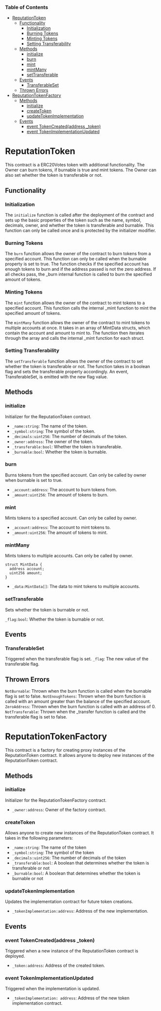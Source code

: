 ### Table of Contents
- [ReputationToken](#reputationtoken)
  - [Functionality](#functionality)
    - [Initialization](#initialization)
    - [Burning Tokens](#burning-tokens)
    - [Minting Tokens](#minting-tokens)
    - [Setting Transferability](#setting-transferability)
  - [Methods](#methods)
    - [initialize](#initialize)
    - [burn](#burn)
    - [mint](#mint)
    - [mintMany](#mintmany)
    - [setTransferable](#settransferable)
  - [Events](#events)
    - [TransferableSet](#transferableset)
  - [Thrown Errors](#thrown-errors)
- [ReputationTokenFactory](#reputationtokenfactory)
  - [Methods](#methods-1)
    - [initialize](#initialize-1)
    - [createToken](#createtoken)
    - [updateTokenImplementation](#updatetokenimplementation)
  - [Events](#events-1)
    - [event TokenCreated(address \_token)](#event-tokencreatedaddress-_token)
    - [event TokenImplementationUpdated](#event-tokenimplementationupdated)

# ReputationToken
This contract is a ERC20Votes token with additional functionality. The Owner can burn tokens, if burnable is true and mint tokens. The Owner can also set whether the token is transferable or not.


## Functionality
### Initialization
The `initialize` function is called after the deployment of the contract and sets up the basic properties of the token such as the name, symbol, decimals, owner, and whether the token is transferable and burnable. This function can only be called once and is protected by the initializer modifier.

### Burning Tokens
The `burn` function allows the owner of the contract to burn tokens from a specified account. This function can only be called when the burnable property is set to true. The function checks if the specified account has enough tokens to burn and if the address passed is not the zero address. If all checks pass, the _burn internal function is called to burn the specified amount of tokens.

### Minting Tokens
The `mint` function allows the owner of the contract to mint tokens to a specified account. This function calls the internal _mint function to mint the specified amount of tokens.

The `mintMany` function allows the owner of the contract to mint tokens to multiple accounts at once. It takes in an array of MintData structs, which contain the account and amount to mint to. The function then iterates through the array and calls the internal _mint function for each struct.

### Setting Transferability
The `setTransferable` function allows the owner of the contract to set whether the token is transferable or not. The function takes in a boolean flag and sets the transferable property accordingly. An event, TransferableSet, is emitted with the new flag value.


## Methods
### initialize
Initializer for the ReputationToken contract.

- `_name:string`: The name of the token.
- `_symbol:string`: The symbol of the token.
- `_decimals:uint256`: The number of decimals of the token.
- `_owner:address`: The owner of the token.
- `_transferable:bool`: Whether the token is transferable.
- `_burnable:bool`: Whether the token is burnable.

### burn
Burns tokens from the specified account. Can only be called by owner when burnable is set to true.

- `_account:address`: The account to burn tokens from.
- `_amount:uint256`: The amount of tokens to burn.

### mint
Mints tokens to a specified account. Can only be called by owner.

- `_account:address`: The account to mint tokens to.
- `_amount:uint256`: The amount of tokens to mint.

### mintMany
Mints tokens to multiple accounts. Can only be called by owner.
  ```
  struct MintData {
    address account;
    uint256 amount;
  }
  ```

- `_data:MintData[]`: The data to mint tokens to multiple accounts.

### setTransferable
Sets whether the token is burnable or not.

`_flag:bool`: Whether the token is burnable or not.

## Events
### TransferableSet
Triggered when the transferable flag is set.
`_flag`: The new value of the transferable flag.


## Thrown Errors
`NotBurnable`: Thrown when the burn function is called when the burnable flag is set to false.
`NotEnoughTokens`: Thrown when the burn function is called with an amount greater than the balance of the specified account.
`ZeroAddress`: Thrown when the burn function is called with an address of 0.
`NotTransferable`: Thrown when the _transfer function is called and the transferable flag is set to false.


# ReputationTokenFactory
This contract is a factory for creating proxy instances of the ReputationToken contract. It allows anyone to deploy new instances of the ReputationToken contract.

## Methods

### initialize
Initializer for the ReputationTokenFactory contract.
- `_owner:address`: Owner of the factory contract.

### createToken
Allows anyone to create new instances of the ReputationToken contract. It takes in the following parameters:
- `_name:string`: The name of the token
- `_symbol:string`: The symbol of the token
- `_decimals:uint256`: The number of decimals of the token
- `_transferable:bool`: A boolean that determines whether the token is transferable or not
- `_burnable:bool`: A boolean that determines whether the token is burnable or not

### updateTokenImplementation
Updates the implementation contract for future token creations.
- `_tokenImplementation:address`: Address of the new implementation.
## Events
### event TokenCreated(address _token)
Triggered when a new instance of the ReputationToken contract is deployed.
- `_token:address`: Address of the created token.

### event TokenImplementationUpdated
Triggered when the implementation is updated.
- `_tokenImplementation: address`: Address of the new token implementation contract.